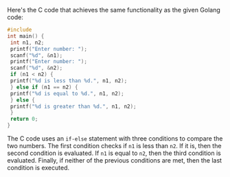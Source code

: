 Here's the C code that achieves the same functionality as the given Golang code:
```c
#include 
int main() {
 int n1, n2;
 printf("Enter number: ");
 scanf("%d", &n1);
 printf("Enter number: ");
 scanf("%d", &n2);
 if (n1 < n2) {
 printf("%d is less than %d.", n1, n2);
 } else if (n1 == n2) {
 printf("%d is equal to %d.", n1, n2);
 } else {
 printf("%d is greater than %d.", n1, n2);
 }
 return 0;
}
```
The C code uses an `if-else` statement with three conditions to compare the two numbers. The first condition checks if `n1` is less than `n2`. If it is, then the second condition is evaluated. If `n1` is equal to `n2`, then the third condition is evaluated. Finally, if neither of the previous conditions are met, then the last condition is executed.

